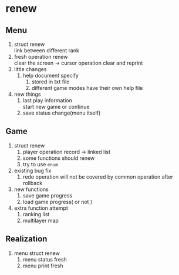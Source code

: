 # renew

## Menu

1. struct renew  
link between different rank  
2. fresh operation renew  
clear the screen -> cursor operation clear and reprint  
3. little changes
   1. help document specify
      1. stored in txt file  
      2. different game modes have their own help file  
4. new things  
   1. last play information  
   start new game or continue  
   2. save status change(menu itself)  

## Game

1. struct renew  
   1. player operation record -> linked list  
   2. some functions should renew  
   3. try to use `enum`  
2. existing bug fix
   1. redo operation will not be covered by common operation after rollback  
3. new functions
   1. save game progress  
   2. load game progress( or not )  
4. extra function attempt  
   1. ranking list  
   2. multilayer map  

## Realization

1. menu struct renew  
   1. menu status fresh  
   2. menu print fresh
